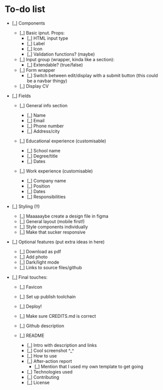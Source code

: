 # To-do list

- [_] Components
  - [_] Basic ipnut. Props:
    - [_] HTML input type
    - [_] Label
    - [_] Icon
    - [_] Validation functions? (maybe)
  - [_] Input group (wrapper, kinda like a section):
    - [_] Extendable? (true/false)
  - [_] Form wrapper
    - [_] Switch between edit/display with a submit button (this could be a navbar thingy)
  - [_] Display CV

- [_] Fields
  - [_] General info section
    - [_] Name
    - [_] Email
    - [_] Phone number
    - [_] Address/city

  - [_] Educational experience (customisable)
    - [_] School name
    - [_] Degree/title
    - [_] Dates

  - [_] Work experience (customisable)
    - [_] Company name
    - [_] Position
    - [_] Dates
    - [_] Responsibilities

- [_] Styling (!!)
  - [_] Maaaaaybe create a design file in figma
  - [_] General layout (mobile first!)
  - [_] Style components individually
  - [_] Make that sucker responsive

- [_] Optional features (put extra ideas in here)
  - [_] Download as pdf
  - [_] Add photo
  - [_] Dark/light mode
  - [_] Links to source files/github

- [_] Final touches:
  - [_] Favicon
  - [_] Set up publish toolchain
  - [_] Deploy!
  - [_] Make sure CREDITS.md is correct
  - [_] Github description

  - [_] README
    - [_] Intro with description and links
    - [_] Cool screenshot ^\_^
    - [_] How to use
    - [_] After-action report
      - [_] Mention that I used my own template to get going
    - [_] Technologies used
    - [_] Contributing
    - [_] License
